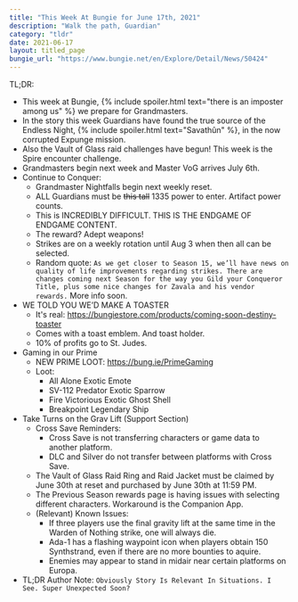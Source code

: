 ```yaml
---
title: "This Week At Bungie for June 17th, 2021"
description: "Walk the path, Guardian"
category: "tldr"
date: 2021-06-17
layout: titled_page
bungie_url: "https://www.bungie.net/en/Explore/Detail/News/50424"
---
```

TL;DR:
- This week at Bungie, {% include spoiler.html text="there is an imposter among us" %} we prepare for Grandmasters.
- In the story this week Guardians have found the true source of the Endless Night, {% include spoiler.html text="Savathûn" %}, in the now corrupted Expunge mission.
- Also the Vault of Glass raid challenges have begun! This week is the Spire encounter challenge.
- Grandmasters begin next week and Master VoG arrives July 6th.
- Continue to Conquer:
  - Grandmaster Nightfalls begin next weekly reset.
  - ALL Guardians must be ~~this tall~~ 1335 power to enter. Artifact power counts.
  - This is INCREDIBLY DIFFICULT. THIS IS THE ENDGAME OF ENDGAME CONTENT.
  - The reward? Adept weapons!
  - Strikes are on a weekly rotation until Aug 3 when then all can be selected.
  - Random quote: `As we get closer to Season 15, we’ll have news on quality of life improvements regarding strikes. There are changes coming next Season for the way you Gild your Conqueror Title, plus some nice changes for Zavala and his vendor rewards.` More info soon.
- WE TOLD YOU WE’D MAKE A TOASTER
  - It's real: https://bungiestore.com/products/coming-soon-destiny-toaster
  - Comes with a toast emblem. And toast holder.
  - 10% of profits go to St. Judes.
- Gaming in our Prime
  - NEW PRIME LOOT: https://bung.ie/PrimeGaming
  - Loot:
    - All Alone Exotic Emote 
    - SV-112 Predator Exotic Sparrow 
    - Fire Victorious Exotic Ghost Shell 
    - Breakpoint Legendary Ship
- Take Turns on the Grav Lift (Support Section)
  - Cross Save Reminders:
    - Cross Save is not transferring characters or game data to another platform.
    - DLC and Silver do not transfer between platforms with Cross Save.
  - The Vault of Glass Raid Ring and Raid Jacket must be claimed by June 30th at reset and purchased by June 30th at 11:59 PM.
  - The Previous Season rewards page is having issues with selecting different characters. Workaround is the Companion App.
  - (Relevant) Known Issues:
    - If three players use the final gravity lift at the same time in the Warden of Nothing strike, one will always die.
    - Ada-1 has a flashing waypoint icon when players obtain 150 Synthstrand, even if there are no more bounties to aquire.
    - Enemies may appear to stand in midair near certain platforms on Europa.
- TL;DR Author Note: `Obviously Story Is Relevant In Situations. I See. Super Unexpected Soon?`
